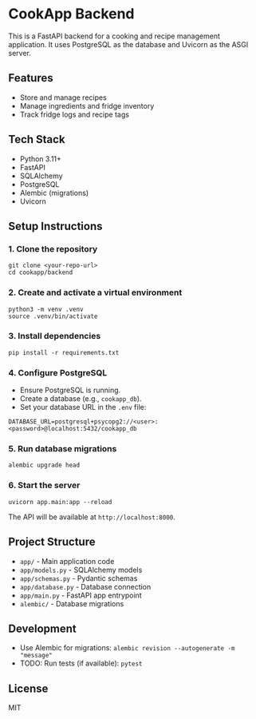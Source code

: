 # CookApp Backend

This is a FastAPI backend for a cooking and recipe management application. It uses PostgreSQL as the database and Uvicorn as the ASGI server.

## Features
- Store and manage recipes
- Manage ingredients and fridge inventory
- Track fridge logs and recipe tags

## Tech Stack
- Python 3.11+
- FastAPI
- SQLAlchemy
- PostgreSQL
- Alembic (migrations)
- Uvicorn

## Setup Instructions

### 1. Clone the repository
```
git clone <your-repo-url>
cd cookapp/backend
```

### 2. Create and activate a virtual environment
```
python3 -m venv .venv
source .venv/bin/activate
```

### 3. Install dependencies
```
pip install -r requirements.txt
```

### 4. Configure PostgreSQL
- Ensure PostgreSQL is running.
- Create a database (e.g., `cookapp_db`).
- Set your database URL in the `.env` file:

```
DATABASE_URL=postgresql+psycopg2://<user>:<password>@localhost:5432/cookapp_db
```

### 5. Run database migrations
```
alembic upgrade head
```

### 6. Start the server
```
uvicorn app.main:app --reload
```

The API will be available at `http://localhost:8000`.

## Project Structure
- `app/` - Main application code
- `app/models.py` - SQLAlchemy models
- `app/schemas.py` - Pydantic schemas
- `app/database.py` - Database connection
- `app/main.py` - FastAPI app entrypoint
- `alembic/` - Database migrations

## Development
- Use Alembic for migrations: `alembic revision --autogenerate -m "message"`
- TODO: Run tests (if available): `pytest`

## License
MIT
